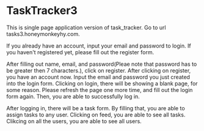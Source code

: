 # TaskTracker3

This is single page application version of task_tracker.
Go to url tasks3.honeymonkeyhy.com.

If you already have an account, input your email and password to login.
If you haven't registered yet, please fill out the register form.

After filling out name, email, and password(Pleae note that password has to be greater then 7 characters.), click on register.
After clicking on register, you have an account now. 
Input the email and password you just created into the login form.
Clicking on login, there will be showing a blank page, for some reason.
Please refresh the page one more time, and fill out the login form again. Then, you are able to successfully log in.

After logging in, there will be a task form. By filling that, you are able to assign tasks to any user. 
Clicking on feed, you are able to see all tasks. 
Clikcing on all the users, you are able to see all users.
